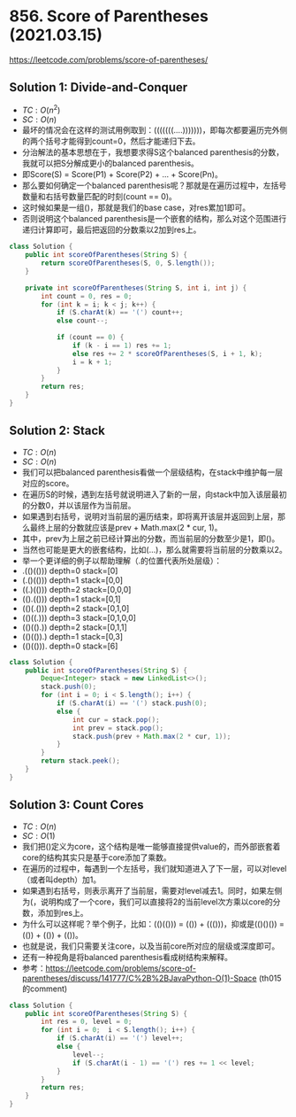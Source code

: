 # 856. Score of Parentheses (2021.03.15)

https://leetcode.com/problems/score-of-parentheses/

## Solution 1: Divide-and-Conquer

- $TC:O(n^2)$
- $SC:O(n)$
- 最坏的情况会在这样的测试用例取到：(((((((....)))))))，即每次都要遍历完外侧的两个括号才能得到count=0，然后才能递归下去。
- 分治解法的基本思想在于，我想要求得S这个balanced parenthesis的分数，我就可以把S分解成更小的balanced parenthesis。
- 即Score(S) = Score(P1) + Score(P2) + ... + Score(Pn)。
- 那么要如何确定一个balanced parenthesis呢？那就是在遍历过程中，左括号数量和右括号数量匹配的时刻(count == 0)。
- 这时候如果是一组()，那就是我们的base case，对res累加1即可。
- 否则说明这个balanced parenthesis是一个嵌套的结构，那么对这个范围进行递归计算即可，最后把返回的分数乘以2加到res上。

```java
class Solution {
    public int scoreOfParentheses(String S) {
        return scoreOfParentheses(S, 0, S.length());
    }
    
    private int scoreOfParentheses(String S, int i, int j) {
        int count = 0, res = 0;
        for (int k = i; k < j; k++) {
            if (S.charAt(k) == '(') count++;
            else count--;
            
            if (count == 0) {
                if (k - i == 1) res += 1;
                else res += 2 * scoreOfParentheses(S, i + 1, k);
                i = k + 1;
            }
        }
        return res;
    }
}
```

## Solution 2: Stack

- $TC:O(n)$
- $SC:O(n)$
- 我们可以把balanced parenthesis看做一个层级结构，在stack中维护每一层对应的score。
- 在遍历S的时候，遇到左括号就说明进入了新的一层，向stack中加入该层最初的分数0，并以该层作为当前层。
- 如果遇到右括号，说明对当前层的遍历结束，即将离开该层并返回到上层，那么最终上层的分数就应该是prev + Math.max(2 * cur, 1)。
- 其中，prev为上层之前已经计算出的分数，而当前层的分数至少是1，即()。
- 当然也可能是更大的嵌套结构，比如(...)，那么就需要将当前层的分数乘以2。
- 举一个更详细的例子以帮助理解（.的位置代表所处层级）：
- .(()(())) depth=0 stack=[0]
- (.()(())) depth=1 stack=[0,0]
- ((.)(())) depth=2 stack=[0,0,0]
- (().(())) depth=1 stack=[0,1]
- (()(.())) depth=2 stack=[0,1,0]
- (()((.))) depth=3 stack=[0,1,0,0]
- (()(().)) depth=2 stack=[0,1,1]
- (()(()).) depth=1 stack=[0,3]
- (()(())). depth=0 stack=[6]

```java
class Solution {
    public int scoreOfParentheses(String S) {
        Deque<Integer> stack = new LinkedList<>();
        stack.push(0);
        for (int i = 0; i < S.length(); i++) {
            if (S.charAt(i) == '(') stack.push(0);
            else {
                int cur = stack.pop();
                int prev = stack.pop();
                stack.push(prev + Math.max(2 * cur, 1));
            }
        }
        return stack.peek();
    }
}
```

## Solution 3: Count Cores

- $TC:O(n)$
- $SC:O(1)$
- 我们把()定义为core，这个结构是唯一能够直接提供value的，而外部嵌套着core的结构其实只是基于core添加了乘数。
- 在遍历的过程中，每遇到一个左括号，我们就知道进入了下一层，可以对level（或者叫depth）加1。
- 如果遇到右括号，则表示离开了当前层，需要对level减去1。同时，如果左侧为(，说明构成了一个core，我们可以直接将2的当前level次方乘以core的分数，添加到res上。
- 为什么可以这样呢？举个例子，比如：(()(())) = (()) + ((()))，抑或是(()()()) = (()) + (()) + (())。
- 也就是说，我们只需要关注core，以及当前core所对应的层级或深度即可。
- 还有一种视角是将balanced parenthesis看成树结构来解释。
- 参考：https://leetcode.com/problems/score-of-parentheses/discuss/141777/C%2B%2BJavaPython-O(1)-Space (th015的comment)

```java
class Solution {
    public int scoreOfParentheses(String S) {
        int res = 0, level = 0;
        for (int i = 0;  i < S.length(); i++) {
            if (S.charAt(i) == '(') level++;
            else {
                level--;
                if (S.charAt(i - 1) == '(') res += 1 << level;
            }
        }
        return res;
    }
}
```